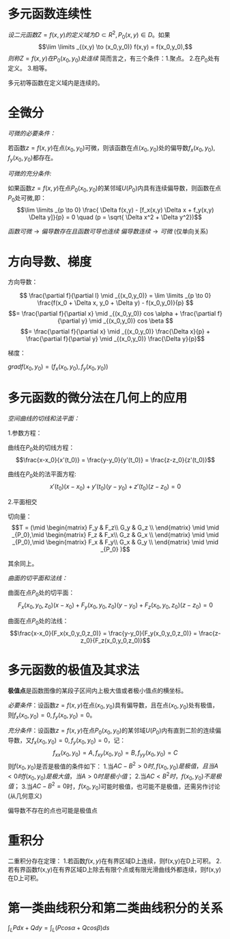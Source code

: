 # 多元函数连续性

$设二元函数Z=f(x,y)的定义域为D\subset R^2,P_0(x,y) \in D$。如果 $$\lim \limits _{(x,y) \to (x_0,y_0)} f(x,y) = f(x_0,y_0),$$$则称Z = f(x,y) 在P_0(x_0,y_0)处连续$
简而言之，有三个条件：1.聚点。 2.在$P_0$处有定义。 3.相等。

多元初等函数在定义域内是连续的。

# 全微分

*可微的必要条件：*

若函数$z=f(x,y)$在点$(x_0,y_0)$可微，则该函数在点$(x_0,y_0)$处的偏导数$f_x(x_0,y_0),f_y(x_0,y_0)$都存在。

*可微的充分条件:*

如果函数$z = f(x,y)$在点$P_0(x_0,y_0)$的某邻域$U(P_0)$内具有连续偏导数，则函数在点$P_0$处可微,即：
$$\lim \limits _{p \to 0} \frac{ \Delta f(x,y) - [f_x(x,y) \Delta x + f_y(x,y) \Delta y]}{p} = 0 \quad  (p = \sqrt{ \Delta x^2 + \Delta y^2})$$

$函数可微 \to 偏导数存在且函数可导也连续$
$偏导数连续 \to 可微$
(仅单向关系)

# 方向导数、梯度

方向导数：

$$ \frac{\partial f}{\partial l} \mid _{(x_0,y_0)} = \lim \limits _{p \to 0} \frac{f(x_0 + \Delta x, y_0 + \Delta y) - f(x_0,y_0)}{p} $$$$= \frac{\partial f}{\partial x} \mid _{(x_0,y_0)} cos \alpha + \frac{\partial f}{\partial y} \mid _{(x_0,y_0)} cos \beta $$$$= \frac{\partial f}{\partial x} \mid _{(x_0,y_0)} \frac{\Delta x}{p} + \frac{\partial f}{\partial y} \mid _{(x_0,y_0)} \frac{\Delta y}{p}$$

梯度：

$gradf(x_0,y_0) = (f_x(x_0,y_0),f_y(x_0,y_0))$

# 多元函数的微分法在几何上的应用

*空间曲线的切线和法平面：*

1.参数方程：

曲线在$P_0$处的切线方程：$$\frac{x-x_0}{x'(t_0)} = \frac{y-y_0}{y'(t_0)} = \frac{z-z_0}{z'(t_0)}$$

曲线在$P_0$处的法平面方程: $$x'(t_0)(x-x_0) + y'(t_0)(y-y_0) + z'(t_0)(z-z_0) = 0$$

2.平面相交

切向量：$$T = (\mid \begin{matrix} F_y & F_z\\ G_y & G_z \\ \end{matrix} \mid \mid _{P_0},\mid \begin{matrix} F_z & F_x\\ G_z & G_x \\ \end{matrix} \mid \mid _{P_0},\mid \begin{matrix} F_x & F_y\\ G_x & G_y \\ \end{matrix} \mid \mid _{P_0} )$$

其余同上。

*曲面的切平面和法线：*

曲面在点$P_0$处的切平面：$$F_x(x_0,y_0,z_0)(x-x_0) + F_y(x_0,y_0,z_0)(y-y_0) + F_z(x_0,y_0,z_0)(z-z_0) = 0$$

曲面在点$P_0$处的法线：$$\frac{x-x_0}{F_x(x_0,y_0,z_0)} = \frac{y-y_0}{F_y(x_0,y_0,z_0)} = \frac{z-z_0}{F_z(x_0,y_0,z_0)}$$

# 多元函数的极值及其求法

**极值点**是函数图像的某段子区间内上极大值或者极小值点的横坐标。

*必要条件*：设函数$z = f(x,y)$在点$(x_0,y_0)$具有偏导数，且在点$(x_0,y_0)$处有极值，则$f_x(x_0,y_0) = 0,f_y(x_0,y_0) = 0$。

*充分条件*：设函数$z = f(x,y)$在点$P_0(x_0,y_0)$的某邻域$U(P_0)$内有直到二阶的连续偏导数，又$f_x(x_0,y_0) = 0,f_y(x_0,y_0) = 0$，记：$$f_{xx}(x_0,y_0) = A,f_{xy}(x_0,y_0) = B,f_{yy}(x_0,y_0) = C$$则$f(x_0,y_0)$是否是极值的条件如下：
1.当$AC-B^2>0时,f(x_0,y_0)是极值，且当A<0时f(x_0,y_0)是极大值，当A>0时是极小值；$
2.当$AC<B^2时，f(x_0,y_0)不是极值；$
3.当$AC-B^2=0$时，$f(x_0,y_0)$可能时极值，也可能不是极值，还需另作讨论(从几何意义)

偏导数不存在的点也可能是极值点

# 重积分

二重积分存在定理：
1.若函数$f(x,y)$在有界区域D上连续，则f(x,y)在D上可积。
2.若有界函数f(x,y)在有界区域D上除去有限个点或有限光滑曲线外都连续，则f(x,y)在D上可积。

# 第一类曲线积分和第二类曲线积分的关系

$\int _L Pdx + Qdy = \int _L (P cos \alpha +Q cos \beta ) ds$